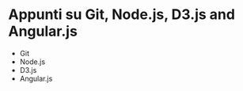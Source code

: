 
Appunti su Git, Node.js, D3.js and Angular.js
=============================================

- Git
- Node.js
- D3.js
- Angular.js
